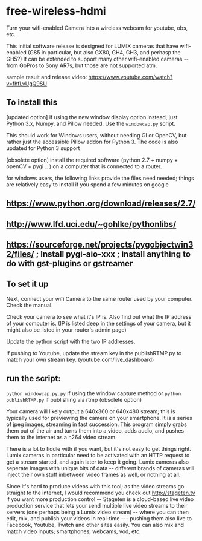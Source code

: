 # free-wireless-hdmi
Turn your wifi-enabled Camera into a wireless webcam for youtube, obs, etc.

This initial software release is designed for LUMIX cameras that have wifi-enabled (G85 in particular, but also GX80, GH4, GH3, and perhasp the GH5?)  It can be extended to support many other wifi-enabled cameras -- from GoPros to Sony AR7s, but those are not supported atm.

sample result and release video: https://www.youtube.com/watch?v=fhfLvUgQ9SU

## To install this

[updated option] if using the new window display option instead, just Python 3.x, Numpy, and Pillow needed. Use the `windowcap.py` script.

This should work for Windows users, without needing GI or OpenCV, but rather just the accessible Pillow addon for Python 3.  The code is also updated for Python 3 support

[obsolete option] 
install the required software (python 2.7 + numpy + openCV + pygi .. ) on a computer that is connected to a router.

for windows users, the following links provide the files need needed; things are relatively easy to install if you spend a few minutes on google
## https://www.python.org/download/releases/2.7/
## http://www.lfd.uci.edu/~gohlke/pythonlibs/
## https://sourceforge.net/projects/pygobjectwin32/files/ ; Install pygi-aio-xxx ; install anything to do with gst-plugins or gstreamer

## To set it up

Next, connect your wifi Camera to the same router used by your computer. Check the manual.

Check your camera to see what it's IP is. Also find out what the IP address of your computer is.
(IP is listed deep in the settings of your camera, but it might also be listed in your router's admin page)

Update the python script with the two IP addresses.

If pushing to Youtube, update the stream key in the publishRTMP.py to match your own stream key. (youtube.com/live_dashboard)

## run the script:

`python windowcap.py.py` if using the window capture method
or 
`python publishRTMP.py` if publishing via rtmp (obsolete option)

Your camera will likely output a 640x360 or 640x480 stream; this is typically used for previewing the camera on your smartphone. It is a series of jpeg images, streaming in fast succession. This program simply grabs them out of the air and turns them into a video, adds audio, and pushes them to the internet as a h264 video stream.  

There is a lot to fiddle with if you want, but it's not easy to get things right. Lumix cameras in particular need to be activated with an HTTP request to get a stream started, and again later to keep it going. Lumix cameras also seperate images with unique bits of data -- different brands of cameras will inject their own stuff inbetween video frames as well, or nothing at all. 

Since it's hard to produce videos with this tool; as the video streams go straight to the internet, I would recommend you check out http://stageten.tv if you want more production control -- Stageten is a cloud-based live video production service that lets your send multiple live video streams to their servers (one perhaps being a Lumix video stream) -- where you can then edit, mix, and publish your videos in real-time --- pushing them also live to Facebook, Youtube, Twitch and other sites easily. You can also mix and match video inputs; smartphones, webcams, vod, etc.

